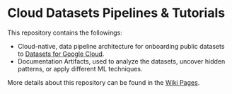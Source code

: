 # Cloud Datasets Pipelines & Tutorials

This repository contains the followings:
- Cloud-native, data pipeline architecture for onboarding public datasets to [Datasets for Google Cloud](https://cloud.google.com/solutions/datasets).
- Documentation Artifacts, used to analyze the datasets, uncover hidden patterns, or apply different ML techniques.

More details about this repository can be found in the [Wiki Pages](https://github.com/GoogleCloudPlatform/public-datasets-pipelines/wiki).
